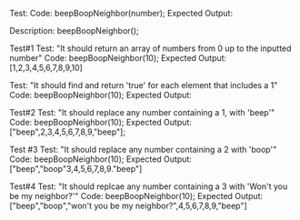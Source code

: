 Test:
Code: beepBoopNeighbor(number);
Expected Output:

Description: beepBoopNeighbor();

Test#1
Test: "It should return an array of numbers from 0 up to the inputted number"
Code: beepBoopNeighbor(10);
Expected Output: [1,2,3,4,5,6,7,8,9,10]

Test: "It should find and return 'true' for each element that includes a 1"
Code: beepBoopNeighbor(10);
Expected Output: 


Test#2
Test: "It should replace any number containing a 1, with 'beep'"
Code: beepBoopNeighbor(10);
Expected Output: ["beep",2,3,4,5,6,7,8,9,"beep"];

Test #3
Test: "It should replace any number containing a 2 with 'boop'"
Code: beepBoopNeighbor(10);
Expected Output: ["beep","boop"3,4,5,6,7,8,9."beep"]

Test#4
Test: "It should replcae any number containing a 3 with 'Won't you be my neighbor?'"
Code: beepBoopNeighbor(10);
Expected Output: ["beep","boop","won't you be my neighbor?",4,5,6,7,8,9,"beep"]
